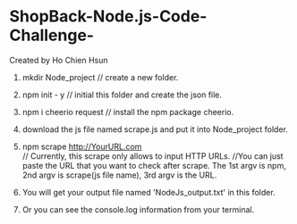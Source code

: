# ShopBack-Node.js-Code-Challenge-
Created by Ho Chien Hsun

1. mkdir Node_project   // create a new folder.
2. npm init - y // initial this folder and create the json file.
3. npm i cheerio request // install the npm package cheerio.
4. download the js file named scrape.js and put it into Node_project folder.
5. npm scrape http://YourURL.com  
// Currently, this scrape only allows to input HTTP URLs.
//You can just paste the URL that you want to check after scrape. The 1st argv is npm, 2nd argv is scrape(js file name), 3rd argv is the URL.

6. You will get your output file named 'NodeJs_output.txt' in this folder.
7. Or you can see the console.log information from your terminal.
